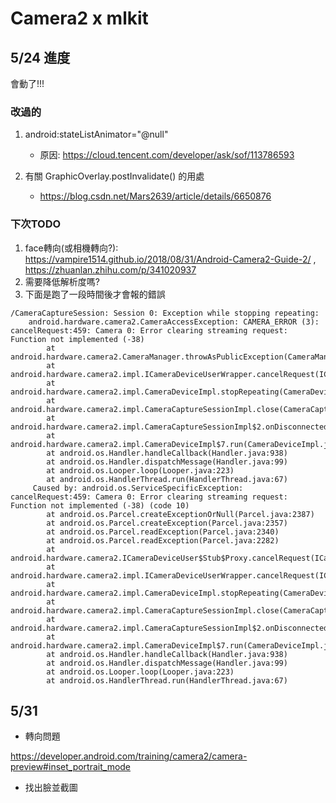 # Camera2 x mlkit 
## 5/24 進度

會動了!!!

### 改過的
1. android:stateListAnimator="@null"
	- 原因: https://cloud.tencent.com/developer/ask/sof/113786593 

2. 有關 GraphicOverlay.postInvalidate() 的用處
	- https://blog.csdn.net/Mars2639/article/details/6650876

### 下次TODO
1. face轉向(或相機轉向?): https://vampire1514.github.io/2018/08/31/Android-Camera2-Guide-2/ , https://zhuanlan.zhihu.com/p/341020937
2. 需要降低解析度嗎?
3. 下面是跑了一段時間後才會報的錯誤
```
/CameraCaptureSession: Session 0: Exception while stopping repeating: 
    android.hardware.camera2.CameraAccessException: CAMERA_ERROR (3): cancelRequest:459: Camera 0: Error clearing streaming request: Function not implemented (-38)
        at android.hardware.camera2.CameraManager.throwAsPublicException(CameraManager.java:1009)
        at android.hardware.camera2.impl.ICameraDeviceUserWrapper.cancelRequest(ICameraDeviceUserWrapper.java:99)
        at android.hardware.camera2.impl.CameraDeviceImpl.stopRepeating(CameraDeviceImpl.java:1251)
        at android.hardware.camera2.impl.CameraCaptureSessionImpl.close(CameraCaptureSessionImpl.java:578)
        at android.hardware.camera2.impl.CameraCaptureSessionImpl$2.onDisconnected(CameraCaptureSessionImpl.java:789)
        at android.hardware.camera2.impl.CameraDeviceImpl$7.run(CameraDeviceImpl.java:245)
        at android.os.Handler.handleCallback(Handler.java:938)
        at android.os.Handler.dispatchMessage(Handler.java:99)
        at android.os.Looper.loop(Looper.java:223)
        at android.os.HandlerThread.run(HandlerThread.java:67)
     Caused by: android.os.ServiceSpecificException: cancelRequest:459: Camera 0: Error clearing streaming request: Function not implemented (-38) (code 10)
        at android.os.Parcel.createExceptionOrNull(Parcel.java:2387)
        at android.os.Parcel.createException(Parcel.java:2357)
        at android.os.Parcel.readException(Parcel.java:2340)
        at android.os.Parcel.readException(Parcel.java:2282)
        at android.hardware.camera2.ICameraDeviceUser$Stub$Proxy.cancelRequest(ICameraDeviceUser.java:732)
        at android.hardware.camera2.impl.ICameraDeviceUserWrapper.cancelRequest(ICameraDeviceUserWrapper.java:97)
        at android.hardware.camera2.impl.CameraDeviceImpl.stopRepeating(CameraDeviceImpl.java:1251) 
        at android.hardware.camera2.impl.CameraCaptureSessionImpl.close(CameraCaptureSessionImpl.java:578) 
        at android.hardware.camera2.impl.CameraCaptureSessionImpl$2.onDisconnected(CameraCaptureSessionImpl.java:789) 
        at android.hardware.camera2.impl.CameraDeviceImpl$7.run(CameraDeviceImpl.java:245) 
        at android.os.Handler.handleCallback(Handler.java:938) 
        at android.os.Handler.dispatchMessage(Handler.java:99) 
        at android.os.Looper.loop(Looper.java:223) 
        at android.os.HandlerThread.run(HandlerThread.java:67) 
```


## 5/31
- 轉向問題

https://developer.android.com/training/camera2/camera-preview#inset_portrait_mode


- 找出臉並截圖